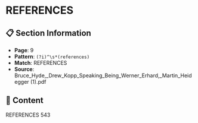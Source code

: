 # REFERENCES

## 📋 Section Information

- **Page**: 9
- **Pattern**: `(?i)^\s*(references)`
- **Match**: REFERENCES
- **Source**: Bruce_Hyde,_Drew_Kopp_Speaking_Being_Werner_Erhard,_Martin_Heidegger (1).pdf

## 📄 Content

REFERENCES
543